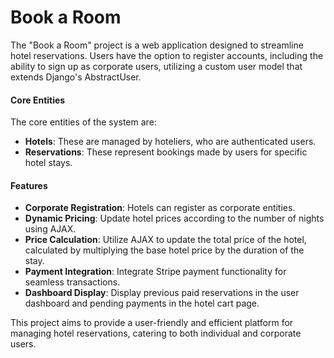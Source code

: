 # Book a Room

The "Book a Room" project is a web application designed to streamline hotel reservations. Users have the option to register accounts, including the ability to sign up as corporate users, utilizing a custom user model that extends Django's AbstractUser.

#### Core Entities

The core entities of the system are:

- **Hotels**: These are managed by hoteliers, who are authenticated users.
- **Reservations**: These represent bookings made by users for specific hotel stays.

#### Features

- **Corporate Registration**: Hotels can register as corporate entities.
- **Dynamic Pricing**: Update hotel prices according to the number of nights using AJAX.
- **Price Calculation**: Utilize AJAX to update the total price of the hotel, calculated by multiplying the base hotel price by the duration of the stay.
- **Payment Integration**: Integrate Stripe payment functionality for seamless transactions.
- **Dashboard Display**: Display previous paid reservations in the user dashboard and pending payments in the hotel cart page.

This project aims to provide a user-friendly and efficient platform for managing hotel reservations, catering to both individual and corporate users.